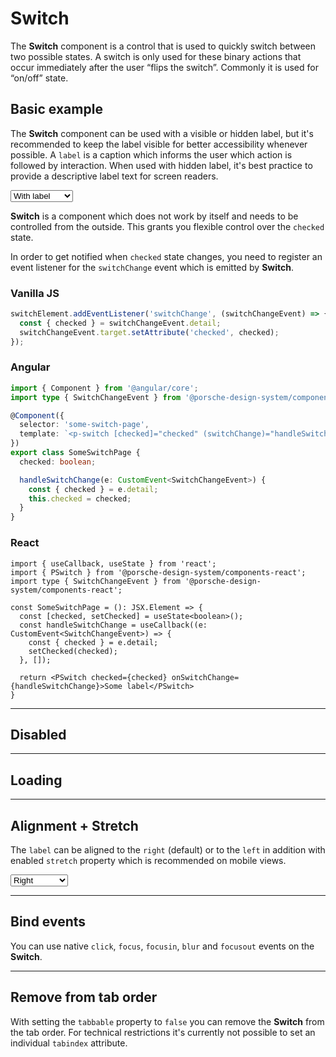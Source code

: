 # Switch

The **Switch** component is a control that is used to quickly switch between two possible states. 
A switch is only used for these binary actions that occur immediately after the user “flips the switch”. 
Commonly it is used for “on/off” state.

## Basic example

The **Switch** component can be used with a visible or hidden label, but it's recommended to keep the label visible for better accessibility whenever possible.
A `label` is a caption which informs the user which action is followed by interaction.
When used with hidden label, it's best practice to provide a descriptive label text for screen readers.

<Playground :markup="basic" :config="config">
  <select v-model="label">
    <option value="show">With label</option>
    <option value="hide">Without label</option>
    <option value="responsive">Responsive</option>
  </select>
</Playground>

**Switch** is a component which does not work by itself and needs to be controlled from the outside.
This grants you flexible control over the `checked` state.

In order to get notified when `checked` state changes, you need to register an event listener for the `switchChange` event which is emitted by **Switch**.

### Vanilla JS

```js
switchElement.addEventListener('switchChange', (switchChangeEvent) => {
  const { checked } = switchChangeEvent.detail;
  switchChangeEvent.target.setAttribute('checked', checked);
});
```

### Angular

```ts
import { Component } from '@angular/core';
import type { SwitchChangeEvent } from '@porsche-design-system/components-angular';

@Component({
  selector: 'some-switch-page',
  template: `<p-switch [checked]="checked" (switchChange)="handleSwitchChange($event)">Some label</p-switch>`,
})
export class SomeSwitchPage {
  checked: boolean;

  handleSwitchChange(e: CustomEvent<SwitchChangeEvent>) {
    const { checked } = e.detail;
    this.checked = checked;
  }
}
```

### React

```tsx
import { useCallback, useState } from 'react';
import { PSwitch } from '@porsche-design-system/components-react';
import type { SwitchChangeEvent } from '@porsche-design-system/components-react';

const SomeSwitchPage = (): JSX.Element => {
  const [checked, setChecked] = useState<boolean>();
  const handleSwitchChange = useCallback((e: CustomEvent<SwitchChangeEvent>) => {
    const { checked } = e.detail;
    setChecked(checked);
  }, []);

  return <PSwitch checked={checked} onSwitchChange={handleSwitchChange}>Some label</PSwitch>
}
```

---

## Disabled

<Playground :markup="disabled" :config="config"></Playground>

---

## Loading

<Playground :markup="loading" :config="config"></Playground>

---

## Alignment + Stretch

The `label` can be aligned to the `right` (default) or to the `left` in addition with enabled `stretch` property which is recommended on mobile views.

<Playground :markup="alignment" :config="config">
  <select v-model="alignLabel">
    <option value="right">Right</option>
    <option value="left">Left</option>
    <option value="responsive">Responsive</option>
  </select>
</Playground>

---

## Bind events
You can use native `click`, `focus`, `focusin`, `blur` and `focusout` events on the **Switch**.

<Playground :markup="events" :config="config"></Playground>

---

## Remove from tab order
With setting the `tabbable` property to `false` you can remove the **Switch** from the tab order.
For technical restrictions it's currently not possible to set an individual `tabindex` attribute.

<Playground :markup="taborder" :config="config"></Playground>

<script lang="ts">
import Vue from 'vue';
import Component from 'vue-class-component';

@Component
export default class Code extends Vue {
  config = { themeable: true, spacing: 'block' };

  label = 'show';
  alignLabel = 'right';

  get basic() {
    const hideLabel = this.label === 'hide' ? ' hide-label="true"' : this.label === 'responsive' ? ' hide-label="{ base: true, l: false }"' : '';
    return `<p-switch${hideLabel}>Some label</p-switch>
<p-switch${hideLabel} checked="true">Some label</p-switch>`;
  };

  get alignment() {
    const alignLabel = this.alignLabel === 'left' ? ' align-label="left"' : this.alignLabel === 'responsive' ? ' align-label="{ base: \'left\', l: \'right\' }"  stretch="{ base: true, l: false }"' : '';
    return `<p-switch${alignLabel}>Some label</p-switch>
<p-switch${alignLabel} checked="true">Some label</p-switch>`;
  };

  disabled = `<p-switch disabled="true">Some label</p-switch>
<p-switch disabled="true" checked="true">Some label</p-switch>`;

  loading = `<p-switch loading="true">Some label</p-switch>
<p-switch loading="true" checked="true">Some label</p-switch>`;

  events = `<p-switch
  onclick="alert('click')"
  onfocus="console.log('focus')"
  onfocusin="console.log('focusin')"
  onblur="console.log('blur')"
  onfocusout="console.log('focusout')"
>Some label</p-switch>`;

  taborder = `<p-switch tabbable="false">Some label</p-switch>
<p-switch tabbable="true">Some label</p-switch>`;

  mounted() {
    /* initially update switch with checked attribute in playground */
    this.registerEvents();

    /* theme switch needs to register event listeners again */
    const themeTabs = this.$el.querySelectorAll('.playground > p-tabs-bar');
    themeTabs.forEach(tabs => tabs.addEventListener('tabChange', (e) => {
      this.registerEvents();
    }));
  }

  updated(){
    this.registerEvents();
  }

  registerEvents() {
    const switches = this.$el.querySelectorAll('.playground .demo p-switch');
    switches.forEach(switchEl => switchEl.addEventListener('switchChange', this.handleSwitchChange));
  }

  handleSwitchChange =  (e: CustomEvent) => {
    const { checked } = e.detail;
    e.target.setAttribute('checked', checked);
  }
}
</script>
